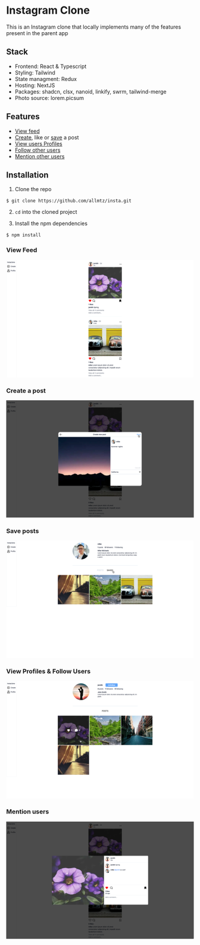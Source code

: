 # Instagram Clone

This is an Instagram clone that locally implements many of the features present in the parent app

## Stack

- Frontend: React & Typescript
- Styling: Tailwind
- State managment: Redux
- Hosting: NextJS
- Packages: shadcn, clsx, nanoid, linkify, swrm, tailwind-merge
- Photo source: lorem.picsum

## Features

- [View feed](#view-feed)
- [Create](#create-a-post), like or [save](#save-posts) a post
- [View users Profiles](#view-profiles)
- [Follow other users](#view-profiles--follow-users)
- [Mention other users](#mention-users)

## Installation

1. Clone the repo

```
$ git clone https://github.com/allmtz/insta.git
```

2. `cd` into the cloned project

3. Install the npm dependencies

```
$ npm install
```

### View Feed

![](./src/assets/screenshots/feed.png)

### Create a post

![](./src/assets/screenshots/create-post.png)

### Save posts

![](./src/assets/screenshots/mike-bookmarks.png)

### View Profiles & Follow Users

![](./src/assets/screenshots/jsmith-profile.png)

### Mention users

![](./src/assets/screenshots/tag.png)

